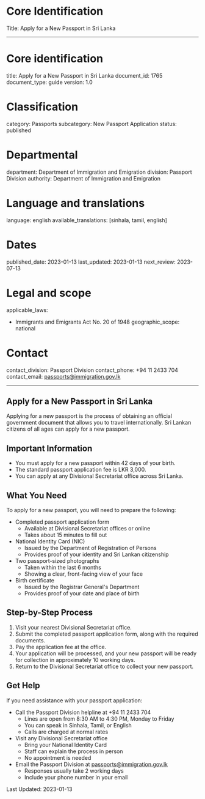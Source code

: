 # Core Identification
Title: Apply for a New Passport in Sri Lanka

---
# Core identification
title: Apply for a New Passport in Sri Lanka
document_id: 1765
document_type: guide
version: 1.0

# Classification
category: Passports
subcategory: New Passport Application
status: published

# Departmental
department: Department of Immigration and Emigration
division: Passport Division
authority: Department of Immigration and Emigration

# Language and translations
language: english
available_translations: [sinhala, tamil, english]

# Dates
published_date: 2023-01-13
last_updated: 2023-01-13
next_review: 2023-07-13

# Legal and scope
applicable_laws: 
 - Immigrants and Emigrants Act No. 20 of 1948
geographic_scope: national

# Contact
contact_division: Passport Division
contact_phone: +94 11 2433 704
contact_email: passports@immigration.gov.lk

---

## Apply for a New Passport in Sri Lanka

Applying for a new passport is the process of obtaining an official government document that allows you to travel internationally. Sri Lankan citizens of all ages can apply for a new passport.

## Important Information

- You must apply for a new passport within 42 days of your birth.
- The standard passport application fee is LKR 3,000.
- You can apply at any Divisional Secretariat office across Sri Lanka.

## What You Need

To apply for a new passport, you will need to prepare the following:

- Completed passport application form
    - Available at Divisional Secretariat offices or online
    - Takes about 15 minutes to fill out
- National Identity Card (NIC)
    - Issued by the Department of Registration of Persons
    - Provides proof of your identity and Sri Lankan citizenship
- Two passport-sized photographs
    - Taken within the last 6 months
    - Showing a clear, front-facing view of your face
- Birth certificate
    - Issued by the Registrar General's Department
    - Provides proof of your date and place of birth

## Step-by-Step Process

1. Visit your nearest Divisional Secretariat office.
2. Submit the completed passport application form, along with the required documents.
3. Pay the application fee at the office.
4. Your application will be processed, and your new passport will be ready for collection in approximately 10 working days.
5. Return to the Divisional Secretariat office to collect your new passport.

## Get Help

If you need assistance with your passport application:

- Call the Passport Division helpline at +94 11 2433 704
    - Lines are open from 8:30 AM to 4:30 PM, Monday to Friday
    - You can speak in Sinhala, Tamil, or English
    - Calls are charged at normal rates
- Visit any Divisional Secretariat office
    - Bring your National Identity Card
    - Staff can explain the process in person
    - No appointment is needed
- Email the Passport Division at passports@immigration.gov.lk
    - Responses usually take 2 working days
    - Include your phone number in your email

Last Updated: 2023-01-13